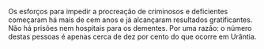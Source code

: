 ﻿Os esforços para impedir a procreação de criminosos e deficientes começaram há mais de cem anos e já alcançaram resultados gratificantes. Não há prisões nem hospitais para os dementes. Por uma razão: o número destas pessoas é apenas cerca de dez por cento do que    ocorre em Urântia.
